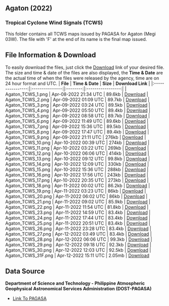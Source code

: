 
## Agaton (2022)
### Tropical Cyclone Wind Signals (TCWS)
This folder contains all TCWS maps issued by PAGASA for Agaton (Megi 03W). The file with 'F' at the end of its name is the final map issued.
## File Information & Download
To easily download the files, just click the [Download]() link of your desired file. The size and time & date of the files are also displayed, the __Time & Date__ are the actual time of when the files were released by the agency, time are on 24 hour format and UTC. 
|     **File**     | **Time & Date** | **Size** | **Download Link** |
|:----------------:|:---------------:|:--------:|:-----------------:|
| Agaton_TCWS_1.png | Apr-08-2022 21:34 UTC |  89.6kb  |      [Download](https://raw.githubusercontent.com/AstrooKai/Bulchives/main/2022/Agaton/TCWS/Agaton_TCWS_1.png)
| Agaton_TCWS_2.png | Apr-09-2022 01:09 UTC |  89.7kb  |      [Download](https://raw.githubusercontent.com/AstrooKai/Bulchives/main/2022/Agaton/TCWS/Agaton_TCWS_2.png)
| Agaton_TCWS_3.png | Apr-09-2022 03:24 UTC |  89.5kb  |      [Download](https://raw.githubusercontent.com/AstrooKai/Bulchives/main/2022/Agaton/TCWS/Agaton_TCWS_3.png)
| Agaton_TCWS_4.png | Apr-09-2022 05:50 UTC |  89.4kb  |      [Download](https://raw.githubusercontent.com/AstrooKai/Bulchives/main/2022/Agaton/TCWS/Agaton_TCWS_4.png)
| Agaton_TCWS_5.png | Apr-09-2022 08:58 UTC |  89.7kb  |      [Download](https://raw.githubusercontent.com/AstrooKai/Bulchives/main/2022/Agaton/TCWS/Agaton_TCWS_5.png)
| Agaton_TCWS_6.png | Apr-09-2022 11:49 UTC |  89.6kb  |      [Download](https://raw.githubusercontent.com/AstrooKai/Bulchives/main/2022/Agaton/TCWS/Agaton_TCWS_6.png)
| Agaton_TCWS_7.png | Apr-09-2022 15:36 UTC |  89.5kb  |      [Download](https://raw.githubusercontent.com/AstrooKai/Bulchives/main/2022/Agaton/TCWS/Agaton_TCWS_7.png)
| Agaton_TCWS_8.png | Apr-09-2022 17:47 UTC |  89.4kb  |      [Download](https://raw.githubusercontent.com/AstrooKai/Bulchives/main/2022/Agaton/TCWS/Agaton_TCWS_8.png)
| Agaton_TCWS_9.png | Apr-09-2022 21:11 UTC |  276kb  |      [Download](https://raw.githubusercontent.com/AstrooKai/Bulchives/main/2022/Agaton/TCWS/Agaton_TCWS_9.png)
| Agaton_TCWS_10.png | Apr-10-2022 00:39 UTC |  274kb  |      [Download](https://raw.githubusercontent.com/AstrooKai/Bulchives/main/2022/Agaton/TCWS/Agaton_TCWS_10.png)
| Agaton_TCWS_11.png | Apr-10-2022 03:22 UTC |  269kb  |      [Download](https://raw.githubusercontent.com/AstrooKai/Bulchives/main/2022/Agaton/TCWS/Agaton_TCWS_11.png)
| Agaton_TCWS_12.png | Apr-10-2022 06:06 UTC |  414kb  |      [Download](https://raw.githubusercontent.com/AstrooKai/Bulchives/main/2022/Agaton/TCWS/Agaton_TCWS_12.png)
| Agaton_TCWS_13.png | Apr-10-2022 09:12 UTC |  99.8kb  |      [Download](https://raw.githubusercontent.com/AstrooKai/Bulchives/main/2022/Agaton/TCWS/Agaton_TCWS_13.png)
| Agaton_TCWS_14.png | Apr-10-2022 12:09 UTC |  330kb  |      [Download](https://raw.githubusercontent.com/AstrooKai/Bulchives/main/2022/Agaton/TCWS/Agaton_TCWS_14.png)
| Agaton_TCWS_15.png | Apr-10-2022 15:36 UTC |  288kb  |      [Download](https://raw.githubusercontent.com/AstrooKai/Bulchives/main/2022/Agaton/TCWS/Agaton_TCWS_15.png)
| Agaton_TCWS_16.png | Apr-10-2022 17:56 UTC |  243kb  |      [Download](https://raw.githubusercontent.com/AstrooKai/Bulchives/main/2022/Agaton/TCWS/Agaton_TCWS_16.png)
| Agaton_TCWS_17.png | Apr-10-2022 20:35 UTC |  273kb  |      [Download](https://raw.githubusercontent.com/AstrooKai/Bulchives/main/2022/Agaton/TCWS/Agaton_TCWS_17.png)
| Agaton_TCWS_18.png | Apr-11-2022 00:02 UTC |  86.2kb  |      [Download](https://raw.githubusercontent.com/AstrooKai/Bulchives/main/2022/Agaton/TCWS/Agaton_TCWS_18.png)
| Agaton_TCWS_19.png | Apr-11-2022 03:23 UTC |  86kb  |      [Download](https://raw.githubusercontent.com/AstrooKai/Bulchives/main/2022/Agaton/TCWS/Agaton_TCWS_19.png)
| Agaton_TCWS_20.png | Apr-11-2022 06:02 UTC |  86kb  |      [Download](https://raw.githubusercontent.com/AstrooKai/Bulchives/main/2022/Agaton/TCWS/Agaton_TCWS_20.png)
| Agaton_TCWS_21.png | Apr-11-2022 09:02 UTC |  85.9kb  |      [Download](https://raw.githubusercontent.com/AstrooKai/Bulchives/main/2022/Agaton/TCWS/Agaton_TCWS_21.png)
| Agaton_TCWS_22.png | Apr-11-2022 11:54 UTC |  81.8kb  |      [Download](https://raw.githubusercontent.com/AstrooKai/Bulchives/main/2022/Agaton/TCWS/Agaton_TCWS_22.png)
| Agaton_TCWS_23.png | Apr-11-2022 14:59 UTC |  83.4kb  |      [Download](https://raw.githubusercontent.com/AstrooKai/Bulchives/main/2022/Agaton/TCWS/Agaton_TCWS_23.png)
| Agaton_TCWS_24.png | Apr-11-2022 17:44 UTC |  83.4kb  |      [Download](https://raw.githubusercontent.com/AstrooKai/Bulchives/main/2022/Agaton/TCWS/Agaton_TCWS_24.png)
| Agaton_TCWS_25.png | Apr-11-2022 20:51 UTC |  83.4kb  |      [Download](https://raw.githubusercontent.com/AstrooKai/Bulchives/main/2022/Agaton/TCWS/Agaton_TCWS_25.png)
| Agaton_TCWS_26.png | Apr-11-2022 23:28 UTC |  83.4kb  |      [Download](https://raw.githubusercontent.com/AstrooKai/Bulchives/main/2022/Agaton/TCWS/Agaton_TCWS_26.png)
| Agaton_TCWS_27.png | Apr-12-2022 03:49 UTC |  83.4kb  |      [Download](https://raw.githubusercontent.com/AstrooKai/Bulchives/main/2022/Agaton/TCWS/Agaton_TCWS_27.png)
| Agaton_TCWS_28.png | Apr-12-2022 06:06 UTC |  99.3kb  |      [Download](https://raw.githubusercontent.com/AstrooKai/Bulchives/main/2022/Agaton/TCWS/Agaton_TCWS_28.png)
| Agaton_TCWS_29.png | Apr-12-2022 09:18 UTC |  92.3kb  |      [Download](https://raw.githubusercontent.com/AstrooKai/Bulchives/main/2022/Agaton/TCWS/Agaton_TCWS_29.png)
| Agaton_TCWS_30.png | Apr-12-2022 12:03 UTC |  92.5kb  |      [Download](https://raw.githubusercontent.com/AstrooKai/Bulchives/main/2022/Agaton/TCWS/Agaton_TCWS_30.png)
| Agaton_TCWS_31F.png | Apr-12-2022 15:11 UTC |  2.05mb  |      [Download](https://raw.githubusercontent.com/AstrooKai/Bulchives/main/2022/Agaton/TCWS/Agaton_TCWS_31F.png)

## Data Source
**Department of Science and Technology - Philippine Atmospheric Geophysical Astronomical Services Administration (DOST-PAGASA)**
- [Link To PAGASA](https://www.pagasa.dost.gov.ph/)
